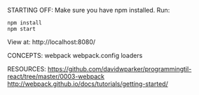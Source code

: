 STARTING OFF:
Make sure you have npm installed.
Run:
```
npm install
npm start
```

View at: http://localhost:8080/

CONCEPTS:
webpack
webpack.config
loaders

RESOURCES:
https://github.com/davidwparker/programmingtil-react/tree/master/0003-webpack
http://webpack.github.io/docs/tutorials/getting-started/
